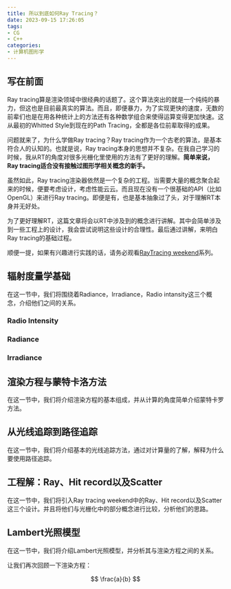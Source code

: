 ```yaml
---
title: 所以到底如何Ray Tracing？
date: 2023-09-15 17:26:05
tags:
- CG
- C++
categories:
- 计算机图形学
---
```

## 写在前面

Ray tracing算是渲染领域中很经典的话题了。这个算法突出的就是一个纯纯的暴力，但这也是目前最真实的算法。而且，即便暴力，为了实现更快的速度，无数的前辈们也是在用各种统计上的方法还有各种数学组合来使得运算变得更加快速。这从最初的Whitted Style到现在的Path Tracing，全都是各位前辈取得的成果。

问题就来了，为什么学做Ray tracing？Ray tracing作为一个古老的算法，是基本符合人的认知的。也就是说，Ray tracing本身的思想并不复杂。在我自己学习的时候，我从RT的角度对很多光栅化里使用的方法有了更好的理解。**简单来说，Ray tracing适合没有接触过图形学相关概念的新手。**

虽然如此，Ray tracing渲染器依然是一个复杂的工程。当需要大量的概念聚合起来的时候，便要考虑设计，考虑性能云云。而且现在没有一个很基础的API（比如OpenGL）来进行Ray tracing。即便是有，也是基本抽象过了头，对于理解RT本身并无好处。

为了更好理解RT，这篇文章将会以RT中涉及到的概念进行讲解。其中会简单涉及到一些工程上的设计，我会尝试说明这些设计的合理性。最后通过讲解，来明白Ray tracing的基础过程。

顺便一提，如果有兴趣进行实践的话，请务必观看[RayTracing weekend](https://raytracing.github.io/)系列。

<!-- toc -->

## 辐射度量学基础

在这一节中，我们将围绕着Radiance，Irradiance，Radio intansity这三个概念，介绍他们之间的关系。

### Radio Intensity

### Radiance

### Irradiance

## 渲染方程与蒙特卡洛方法

在这一节中，我们将介绍渲染方程的基本组成，并从计算的角度简单介绍蒙特卡罗方法。

## 从光线追踪到路径追踪

在这一节中，我们将介绍基本的光线追踪方法，通过对计算量的了解，解释为什么要使用路径追踪。

## 工程解：Ray、Hit record以及Scatter

在这一节中，我们将引入Ray tracing weekend中的Ray、Hit record以及Scatter这三个设计。并且将他们与光栅化中的部分概念进行比较，分析他们的思路。

## Lambert光照模型

在这一节中，我们将介绍Lambert光照模型，并分析其与渲染方程之间的关系。

让我们再次回顾一下渲染方程：

$$ \frac{a}{b} $$
